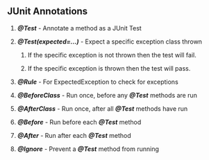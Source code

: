 ## JUnit Annotations

1. ***@Test*** - Annotate a method as a JUnit Test

1. ***@Test(expected=...)*** - Expect a specific exception class thrown

    1. If the specific exception is not thrown then the test will fail.

    1. If the specific exception is thrown then the test will pass.

1. ***@Rule*** - For ExpectedException to check for exceptions

1. ***@BeforeClass*** - Run once, before any ***@Test*** methods are run

1. ***@AfterClass*** - Run once, after all ***@Test*** methods have run

1. ***@Before*** - Run before each ***@Test*** method

1. ***@After*** - Run after each ***@Test*** method

1. ***@Ignore*** - Prevent a ***@Test*** method from running